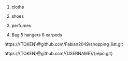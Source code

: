 1. cloths
2. shoes

3. perfumes
4. Bag
5  hangers
6  earpods


https://{TOKEN}@github.com/Fabian2049/shopping_list.git

https://{TOKEN}@github.com/{USERNAME}/{repo.git}
